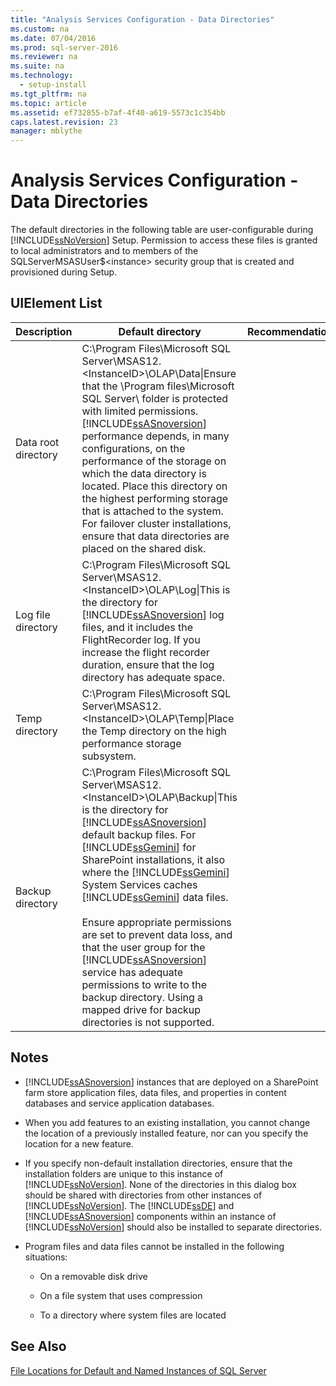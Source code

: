 ```yaml
---
title: "Analysis Services Configuration - Data Directories"
ms.custom: na
ms.date: 07/04/2016
ms.prod: sql-server-2016
ms.reviewer: na
ms.suite: na
ms.technology: 
  - setup-install
ms.tgt_pltfrm: na
ms.topic: article
ms.assetid: ef732855-b7af-4f40-a619-5573c1c354bb
caps.latest.revision: 23
manager: mblythe
---
```

# Analysis Services Configuration - Data Directories
The default directories in the following table are user-configurable during [!INCLUDE[ssNoVersion](../../Topics/TopicNameContainA/includes/ssNoVersion_md.md)] Setup. Permission to access these files is granted to local administrators and to members of the SQLServerMSASUser$<instance\> security group that is created and provisioned during Setup.  
  
## UIElement List  
  
|Description|Default directory|Recommendations|  
|-----------------|-----------------------|---------------------|  
|Data root directory|C:\Program Files\Microsoft SQL Server\MSAS12.<InstanceID\>\OLAP\Data\|Ensure that the \Program files\Microsoft SQL Server\ folder is protected with limited permissions. [!INCLUDE[ssASnoversion](../../Topics/TopicNameContainA/includes/ssASnoversion_md.md)] performance depends, in many configurations, on the performance of the storage on which the data directory is located. Place this directory on the highest performing storage that is attached to the system. For failover cluster installations, ensure that data directories are placed on the shared disk.|  
|Log file directory|C:\Program Files\Microsoft SQL Server\MSAS12.<InstanceID\>\OLAP\Log\|This is the directory for [!INCLUDE[ssASnoversion](../../Topics/TopicNameContainA/includes/ssASnoversion_md.md)] log files, and it includes the FlightRecorder log. If you increase the flight recorder duration, ensure that the log directory has adequate space.|  
|Temp directory|C:\Program Files\Microsoft SQL Server\MSAS12.<InstanceID\>\OLAP\Temp\|Place the Temp directory on the high performance storage subsystem.|  
|Backup directory|C:\Program Files\Microsoft SQL Server\MSAS12.<InstanceID\>\OLAP\Backup\|This is the directory for [!INCLUDE[ssASnoversion](../../Topics/TopicNameContainA/includes/ssASnoversion_md.md)] default backup files. For [!INCLUDE[ssGemini](../../Topics/TopicNameContainA/includes/ssGemini_md.md)] for SharePoint installations, it also where the [!INCLUDE[ssGemini](../../Topics/TopicNameContainA/includes/ssGemini_md.md)] System Services caches [!INCLUDE[ssGemini](../../Topics/TopicNameContainA/includes/ssGemini_md.md)] data files.<br /><br /> Ensure appropriate permissions are set to prevent data loss, and that the user group for the [!INCLUDE[ssASnoversion](../../Topics/TopicNameContainA/includes/ssASnoversion_md.md)] service has adequate permissions to write to the backup directory. Using a mapped drive for backup directories is not supported.|  
  
## Notes  
  
-   [!INCLUDE[ssASnoversion](../../Topics/TopicNameContainA/includes/ssASnoversion_md.md)] instances that are deployed on a SharePoint farm store application files, data files, and properties in content databases and service application databases.  
  
-   When you add features to an existing installation, you cannot change the location of a previously installed feature, nor can you specify the location for a new feature.  
  
-   If you specify non-default installation directories, ensure that the installation folders are unique to this instance of [!INCLUDE[ssNoVersion](../../Topics/TopicNameContainA/includes/ssNoVersion_md.md)]. None of the directories in this dialog box should be shared with directories from other instances of [!INCLUDE[ssNoVersion](../../Topics/TopicNameContainA/includes/ssNoVersion_md.md)]. The [!INCLUDE[ssDE](../../Topics/TopicNameContainA/includes/ssDE_md.md)] and [!INCLUDE[ssASnoversion](../../Topics/TopicNameContainA/includes/ssASnoversion_md.md)] components within an instance of [!INCLUDE[ssNoVersion](../../Topics/TopicNameContainA/includes/ssNoVersion_md.md)] should also be installed to separate directories.  
  
-   Program files and data files cannot be installed in the following situations:  
  
    -   On a removable disk drive  
  
    -   On a file system that uses compression  
  
    -   To a directory where system files are located  
  
## See Also  
 [File Locations for Default and Named Instances of SQL Server](../../Topics/TopicNameNotContainA/File-Locations-for-Default-and-Named-Instances-of-SQL-Server.md)